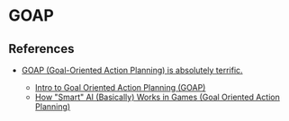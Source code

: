 # GOAP

## References 

- [GOAP (Goal-Oriented Action Planning) is absolutely terrific.](https://www.reddit.com/r/godot/comments/xgrk0g/goap_goaloriented_action_planning_is_absolutely/)

  - [Intro to Goal Oriented Action Planning (GOAP)](https://www.youtube.com/watch?v=LhnlNKWh7oc)
  - [How "Smart" AI (Basically) Works in Games (Goal Oriented Action Planning)](https://www.youtube.com/watch?v=nEnNtiumgII)